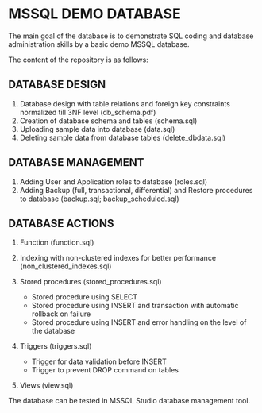 # MSSQL DEMO DATABASE

The main goal of the database is to demonstrate SQL coding and database administration skills by a basic demo MSSQL database.

The content of the repository is as follows:

## DATABASE DESIGN

1. Database design with table relations and foreign key constraints normalized till 3NF level (db_schema.pdf)
2. Creation of database schema and tables (schema.sql)
3. Uploading sample data into database (data.sql)
4. Deleting sample data from database tables (delete_dbdata.sql)

## DATABASE MANAGEMENT

1. Adding User and Application roles to database (roles.sql)
2. Adding Backup (full, transactional, differential) and Restore procedures to database (backup.sql; backup_scheduled.sql)

## DATABASE ACTIONS

1. Function (function.sql)
2. Indexing with non-clustered indexes for better performance (non_clustered_indexes.sql)
3. Stored procedures (stored_procedures.sql)

    - Stored procedure using SELECT
    - Stored procedure using INSERT and transaction with automatic rollback on failure
    - Stored procedure using INSERT and error handling on the level of the database

4. Triggers (triggers.sql)

    - Trigger for data validation before INSERT
    - Trigger to prevent DROP command on tables

5. Views (view.sql)

The database can be tested in MSSQL Studio database management tool.

